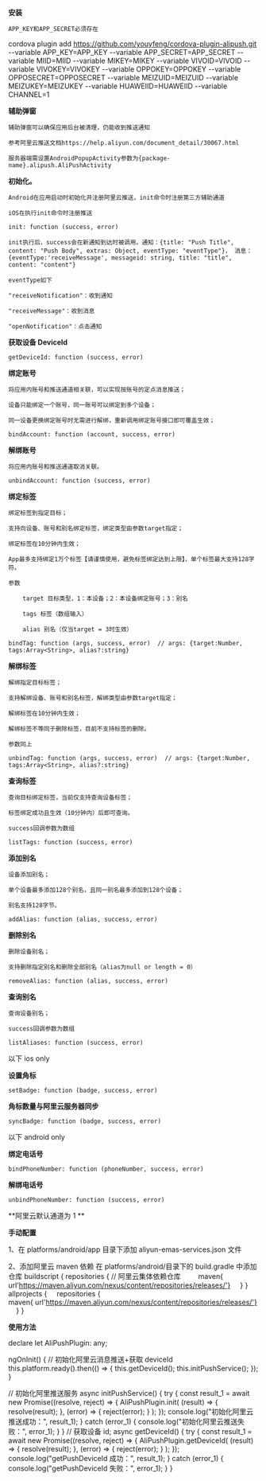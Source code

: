 **安装**

`APP_KEY和APP_SECRET必须存在`

cordova plugin add https://github.com/youyfeng/cordova-plugin-alipush.git --variable APP_KEY=APP_KEY --variable APP_SECRET=APP_SECRET --variable MIID=MIID --variable MIKEY=MIKEY --variable VIVOID=VIVOID --variable VIVOKEY=VIVOKEY --variable OPPOKEY=OPPOKEY --variable OPPOSECRET=OPPOSECRET --variable MEIZUID=MEIZUID --variable MEIZUKEY=MEIZUKEY --variable HUAWEIID=HUAWEIID --variable CHANNEL=1

**辅助弹窗**

    辅助弹窗可以确保应用后台被清理，仍能收到推送通知

    参考阿里云推送文档https://help.aliyun.com/document_detail/30067.html

    服务器端需设置AndroidPopupActivity参数为{package-name}.alipush.AliPushActivity

**初始化。**

    Android在应用启动时初始化并注册阿里云推送，init命令时注册第三方辅助通道

    iOS在执行init命令时注册推送

    init: function (success, error)

    init执行后，success会在新通知到达时被调用，通知：{title: "Push Title", content: "Push Body", extras: Object, eventType: "eventType"}， 消息：{eventType:'receiveMessage', messageid: string, title: "title", content: "content"}

    eventType如下

    "receiveNotification"：收到通知

    "receiveMessage"：收到消息

    "openNotification"：点击通知

**获取设备 DeviceId**

    getDeviceId: function (success, error)

**绑定账号**

    将应用内账号和推送通道相关联，可以实现按账号的定点消息推送；

    设备只能绑定一个账号，同一账号可以绑定到多个设备；

    同一设备更换绑定账号时无需进行解绑，重新调用绑定账号接口即可覆盖生效；

    bindAccount: function (account, success, error)

**解绑账号**

    将应用内账号和推送通道取消关联。

    unbindAccount: function (success, error)

**绑定标签**

    绑定标签到指定目标；

    支持向设备、账号和别名绑定标签，绑定类型由参数target指定；

    绑定标签在10分钟内生效；

    App最多支持绑定1万个标签【请谨慎使用，避免标签绑定达到上限】，单个标签最大支持128字符。

    参数

        target 目标类型，1：本设备；2：本设备绑定账号；3：别名

        tags 标签（数组输入）

        alias 别名（仅当target = 3时生效）

    bindTag: function (args, success, error)  // args: {target:Number, tags:Array<String>, alias?:string}

**解绑标签**

    解绑指定目标标签；

    支持解绑设备、账号和别名标签，解绑类型由参数target指定；

    解绑标签在10分钟内生效；

    解绑标签不等同于删除标签，目前不支持标签的删除。

    参数同上

    unbindTag: function (args, success, error)  // args: {target:Number, tags:Array<String>, alias?:string}

**查询标签**

    查询目标绑定标签，当前仅支持查询设备标签；

    标签绑定成功且生效（10分钟内）后即可查询。

    success回调参数为数组

    listTags: function (success, error)

**添加别名**

    设备添加别名；

    单个设备最多添加128个别名，且同一别名最多添加到128个设备；

    别名支持128字节。

    addAlias: function (alias, success, error)

**删除别名**

    删除设备别名；

    支持删除指定别名和删除全部别名（alias为null or length = 0）

    removeAlias: function (alias, success, error)

**查询别名**

    查询设备别名；

    success回调参数为数组

    listAliases: function (success, error)

以下 ios only

**设置角标**

    setBadge: function (badge, success, error)

**角标数量与阿里云服务器同步**

    syncBadge: function (badge, success, error)

以下 android only

**绑定电话号**

    bindPhoneNumber: function (phoneNumber, success, error)

**解绑电话号**

    unbindPhoneNumber: function (success, error)

**阿里云默认通道为 1 **

**手动配置**

1、在 platforms/android/app 目录下添加 aliyun-emas-services.json 文件

2、添加阿里云 maven 依赖
在 platforms/android/目录下的 build.gradle 中添加仓库
buildscript {
repositories {
// 阿里云集体依赖仓库
        maven{ url'https://maven.aliyun.com/nexus/content/repositories/releases/'}
    }
}
allprojects {
    repositories {
        maven{ url'https://maven.aliyun.com/nexus/content/repositories/releases/'}
    }
}

**使用方法**

declare let AliPushPlugin: any;

ngOnInit() {
// 初始化阿里云消息推送+获取 deviceId
this.platform.ready().then(() => {
this.getDeviceId();
this.initPushService();
});
}

// 初始化阿里推送服务
async initPushService() {
try {
const result_1 = await new Promise((resolve, reject) => {
AliPushPlugin.init(
(result) => {
resolve(result);
},
(error) => {
reject(error);
}
);
});
console.log("初始化阿里云推送成功：", result_1);
} catch (error_1) {
console.log("初始化阿里云推送失败：", error_1);
}
}
// 获取设备 id;
async getDeviceId() {
try {
const result_1 = await new Promise((resolve, reject) => {
AliPushPlugin.getDeviceId(
(result) => {
resolve(result);
},
(error) => {
reject(error);
}
);
});
console.log("getPushDeviceId 成功：", result_1);
} catch (error_1) {
console.log("getPushDeviceId 失败：", error_1);
}
}
